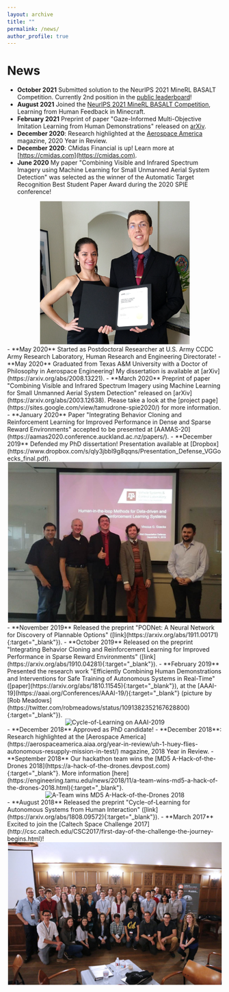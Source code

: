 ```yaml
---
layout: archive
title: ""
permalink: /news/
author_profile: true
---
```

# News
- **October 2021** Submitted solution to the NeurIPS 2021 MineRL BASALT Competition. Currently 2nd position in the [public leaderboard](https://www.aicrowd.com/challenges/neurips-2021-minerl-basalt-competition/leaderboards)!
- **August 2021** Joined the [NeurIPS 2021 MineRL BASALT Competition](https://www.aicrowd.com/challenges/neurips-2021-minerl-basalt-competition), Learning from Human Feedback in Minecraft.
- **February 2021** Preprint of paper "Gaze-Informed Multi-Objective Imitation Learning from Human Demonstrations" released on [arXiv](https://arxiv.org/abs/2102.13008).
- **December 2020**: Research highlighted at the [Aerospace America](https://aerospaceamerica.aiaa.org/year-in-review/progress-in-autonomy-space-robotics-satellite-systems-air-traffic-control/) magazine, 2020 Year in Review.
- **December 2020**: CMidas Financial is up! Learn more at [https://cmidas.com](https://cmidas.com).
- **June 2020** My paper "Combining Visible and Infrared Spectrum Imagery using Machine Learning for Small Unmanned Aerial System Detection" was selected as the winner of the Automatic Target Recognition Best Student Paper Award during the 2020 SPIE conference!
<center><img src="../images/research/spie_award.png" alt="SPIE 2020 Award" width="350"/></center>
- **May 2020** Started as Postdoctoral Researcher at U.S. Army CCDC Army Research Laboratory, Human Research and Engineering Directorate!
- **May 2020** Graduated from Texas A&M University with a Doctor of Philosophy in Aerospace Engineering! My dissertation is available at [arXiv](https://arxiv.org/abs/2008.13221).
- **March 2020** Preprint of paper "Combining Visible and Infrared Spectrum Imagery using Machine Learning for Small Unmanned Aerial System Detection" released on [arXiv](https://arxiv.org/abs/2003.12638). Please take a look at the [project page](https://sites.google.com/view/tamudrone-spie2020/) for more information. 
- **January 2020** Paper "Integrating Behavior Cloning and Reinforcement Learning for Improved Performance in Dense and Sparse Reward Environments" accepted to be presented at [AAMAS-20](https://aamas2020.conference.auckland.ac.nz/papers/).
- **December 2019** Defended my PhD dissertation! Presentation available at [Dropbox](https://www.dropbox.com/s/qly3jbbl9g8qqns/Presentation_Defense_VGGoecks_final.pdf).
<center><img src="../images/defense.jpg" alt="PhD Defense" width="500"/></center>
- **November 2019** Released the preprint "PODNet: A Neural Network for Discovery of Plannable Options" ([link](https://arxiv.org/abs/1911.00171){:target="_blank"}).
- **October 2019** Released on the preprint "Integrating Behavior Cloning and Reinforcement Learning for Improved Performance in Sparse Reward Environments" ([link](https://arxiv.org/abs/1910.04281){:target="_blank"}).
- **February 2019** Presented the research work "Efficiently Combining Human Demonstrations and Interventions for Safe Training of Autonomous Systems in Real-Time" ([paper](https://arxiv.org/abs/1810.11545){:target="_blank"}), at the [AAAI-19](https://aaai.org/Conferences/AAAI-19/){:target="_blank"} (picture by [Rob Meadows](https://twitter.com/robmeadows/status/1091382352167628800){:target="_blank"}).
<center><img src="https://pbs.twimg.com/media/DyVedh0V4AA96fE.jpg" alt="Cycle-of-Learning on AAAI-2019" width="500"/></center>
- **December 2018** Approved as PhD candidate!
- **December 2018**: Research highlighted at the [Aerospace America](https://aerospaceamerica.aiaa.org/year-in-review/uh-1-huey-flies-autonomous-resupply-mission-in-test/) magazine, 2018 Year in Review.
- **September 2018** Our hackathon team wins the [MD5 A-Hack-of-the-Drones 2018](https://a-hack-of-the-drones.devpost.com){:target="_blank"}. More information [here](https://engineering.tamu.edu/news/2018/11/a-team-wins-md5-a-hack-of-the-drones-2018.html){:target="_blank"}.
<center><img src="https://engineering.tamu.edu/news/2018/11/_news-images/AERO-news-feature-drone-hackathon-05Nov2018.jpg" alt="A-Team wins MD5 A-Hack-of-the-Drones 2018" width="500"/></center>
- **August 2018** Released the preprint "Cycle-of-Learning for Autonomous Systems from Human Interaction" ([link](https://arxiv.org/abs/1808.09572){:target="_blank"}).
- **March 2017** Excited to join the [Caltech Space Challenge 2017](http://csc.caltech.edu/CSC2017/first-day-of-the-challenge-the-journey-begins.html)!
<center><img src="../images/caltech_space_challenge_2017.jpeg" alt="PhD Defense" width="500"/></center>
